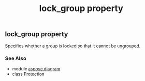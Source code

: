 ﻿---
title: lock_group property
second_title: Aspose.Diagram for Python via .NET API References
description: 
type: docs
weight: 120
url: /python-net/aspose.diagram/protection/lock_group/
is_root: false
---

## lock_group property


Specifies whether a group is locked so that it cannot be ungrouped.

### See Also
* module [aspose.diagram](../../)
* class [Protection](/diagram/python-net/aspose.diagram/protection)
